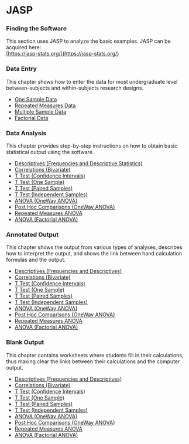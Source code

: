 # JASP

### Finding the Software

This section uses JASP to analyze the basic examples. JASP can be acquired here:  
[https://jasp-stats.org/](https://jasp-stats.org/)

### Data Entry

This chapter shows how to enter the data for most undergraduate level between-subjects and within-subjects research designs.

- [One Sample Data](./data-entry/onesampledata.md)
- [Repeated Measures Data](./data-entry/repeateddata.md)
- [Multiple Sample Data](./data-entry/multiplesampledata.md)
- [Factorial Data](./data-entry/factorialdata.md)

### Data Analysis

This chapter provides step-by-step instructions on how to obtain basic statistical output using the software.

- [Descriptives (Frequencies and Descriptive Statistics)](./data-analysis/descriptives.md)
- [Correlations (Bivariate)](./data-analysis/correlations.md)
- [T Test (Confidence Intervals)](./data-analysis/intervals.md)
- [T Test (One Sample)](./data-analysis/onesample.md)
- [T Test (Paired Samples)](./data-analysis/paired.md)
- [T Test (Independent Samples)](./data-analysis/independent.md)
- [ANOVA (OneWay ANOVA)](./data-analysis/oneway.md)
- [Post Hoc Comparisons (OneWay ANOVA)](./data-analysis/posthocs.md)
- [Repeated Measures ANOVA](./data-analysis/repeated.md)
- [ANOVA (Factorial ANOVA)](./data-analysis/factorial.md)

### Annotated Output

This chapter shows the output from various types of analyses, describes how to interpret the output, and shows the link between hand calculation formulas and the output. 

- [Descriptives (Frequencies and Descriptives)](./annotated-output/descriptives.md)
- [Correlations (Bivariate)](./annotated-output/correlations.md)
- [T Test (Confidence Intervals)](./annotated-output/intervals.md)
- [T Test (One Sample)](./annotated-output/onesample.md)
- [T Test (Paired Samples)](./annotated-output/paired.md)
- [T Test (Independent Samples)](./annotated-output/independent.md)
- [ANOVA (OneWay ANOVA)](./annotated-output/oneway.md)
- [Post Hoc Comparisons (OneWay ANOVA)](./annotated-output/posthocs.md)
- [Repeated Measures ANOVA](./annotated-output/repeated.md)
- [ANOVA (Factorial ANOVA)](./annotated-output/factorial.md)

### Blank Output

This chapter contains worksheets where students fill in their calculations, thus making clear the links between their calculations and the computer output.

- [Descriptives (Frequencies and Descriptives)](./blank-output/descriptives.md)
- [Correlations (Bivariate)](./blank-output/correlations.md)
- [T Test (Confidence Intervals)](./blank-output/intervals.md)
- [T Test (One Sample)](./blank-output/onesample.md)
- [T Test (Paired Samples)](./blank-output/paired.md)
- [T Test (Independent Samples)](./blank-output/independent.md)
- [ANOVA (OneWay ANOVA)](./blank-output/oneway.md)
- [Post Hoc Comparisons (OneWay ANOVA)](./blank-output/posthocs.md)
- [Repeated Measures ANOVA](./blank-output/repeated.md)
- [ANOVA (Factorial ANOVA)](./blank-output/factorial.md)
